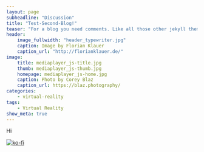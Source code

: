 ```yaml
---
layout: page
subheadline: "Discussion"
title: "Test-Second-Blog!"
teaser: "For a blog you need comments. Like all those other jekyll themes we baked in Disqus. It's easy to set, it works and makes a static jekyll blog more dynamic."
header:
    image_fullwidth: "header_typewriter.jpg"
    caption: Image by Florian Klauer
    caption_url: "http://florianklauer.de/"
image:
    title: mediaplayer_js-title.jpg
    thumb: mediaplayer_js-thumb.jpg
    homepage: mediaplayer_js-home.jpg
    caption: Photo by Corey Blaz
    caption_url: https://blaz.photography/
categories:
    - virtual-reality
tags:
    - Virtual Reality
show_meta: true
---
```

Hi

[![ko-fi](https://www.ko-fi.com/img/githubbutton_sm.svg)](https://ko-fi.com/Q5Q81LOP9)
